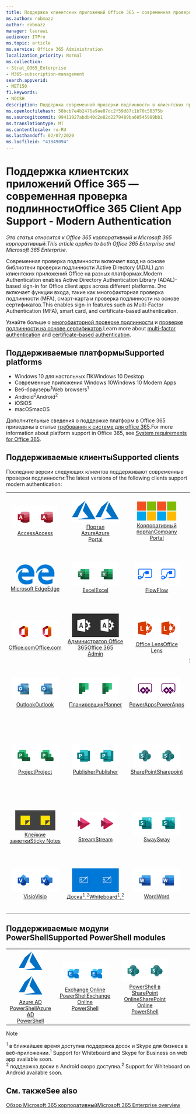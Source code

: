```yaml
---
title: Поддержка клиентских приложений Office 365 — современная проверка подлинности
ms.author: robmazz
author: robmazz
manager: laurawi
audience: ITPro
ms.topic: article
ms.service: Office 365 Administration
localization_priority: Normal
ms.collection:
- Strat_O365_Enterprise
- M365-subscription-management
search.appverid:
- MET150
f1.keywords:
- NOCSH
description: Поддержка современной проверки подлинности в клиентских приложениях Office 365.
ms.openlocfilehash: 58bcb7e4b2476a9ae87dc2f59d87c1b70c58375b
ms.sourcegitcommit: 99411927abdb40c2e82d2279489ba60545989bb1
ms.translationtype: MT
ms.contentlocale: ru-RU
ms.lasthandoff: 02/07/2020
ms.locfileid: "41849094"
---
```

# <a name="office-365-client-app-support---modern-authentication"></a><span data-ttu-id="7e42c-103">Поддержка клиентских приложений Office 365 — современная проверка подлинности</span><span class="sxs-lookup"><span data-stu-id="7e42c-103">Office 365 Client App Support - Modern Authentication</span></span>

<span data-ttu-id="7e42c-104">*Эта статья относится к Office 365 корпоративный и Microsoft 365 корпоративный.*</span><span class="sxs-lookup"><span data-stu-id="7e42c-104">*This article applies to both Office 365 Enterprise and Microsoft 365 Enterprise.*</span></span>

<span data-ttu-id="7e42c-105">Современная проверка подлинности включает вход на основе библиотеки проверки подлинности Active Directory (ADAL) для клиентских приложений Office на разных платформах.</span><span class="sxs-lookup"><span data-stu-id="7e42c-105">Modern Authentication enables Active Directory Authentication Library (ADAL)-based sign-in for Office client apps across different platforms.</span></span> <span data-ttu-id="7e42c-106">Это включает функции входа, такие как многофакторная проверка подлинности (MFA), смарт-карта и проверка подлинности на основе сертификатов.</span><span class="sxs-lookup"><span data-stu-id="7e42c-106">This enables sign-in features such as Multi-Factor Authentication (MFA), smart card, and certificate-based authentication.</span></span>

<span data-ttu-id="7e42c-107">Узнайте больше о [многофакторной проверке подлинности](https://docs.microsoft.com/azure/active-directory/authentication/multi-factor-authentication) и [проверке подлинности на основе сертификатов](https://docs.microsoft.com/azure/active-directory/active-directory-certificate-based-authentication-get-started).</span><span class="sxs-lookup"><span data-stu-id="7e42c-107">Learn more about [multi-factor authentication](https://docs.microsoft.com/azure/active-directory/authentication/multi-factor-authentication) and [certificate-based authentication](https://docs.microsoft.com/azure/active-directory/active-directory-certificate-based-authentication-get-started).</span></span>

## <a name="supported-platforms"></a><span data-ttu-id="7e42c-108">Поддерживаемые платформы</span><span class="sxs-lookup"><span data-stu-id="7e42c-108">Supported platforms</span></span>

 - <span data-ttu-id="7e42c-109">Windows 10 для настольных ПК</span><span class="sxs-lookup"><span data-stu-id="7e42c-109">Windows 10 Desktop</span></span>
 - <span data-ttu-id="7e42c-110">Современные приложения Windows 10</span><span class="sxs-lookup"><span data-stu-id="7e42c-110">Windows 10 Modern Apps</span></span>
 - <span data-ttu-id="7e42c-111">Веб-браузеры<sup>1</sup></span><span class="sxs-lookup"><span data-stu-id="7e42c-111">Web browsers<sup>1</sup></span></span>
 - <span data-ttu-id="7e42c-112">Android<sup>2</sup></span><span class="sxs-lookup"><span data-stu-id="7e42c-112">Android<sup>2</sup></span></span>
 - <span data-ttu-id="7e42c-113">iOS</span><span class="sxs-lookup"><span data-stu-id="7e42c-113">iOS</span></span>
 - <span data-ttu-id="7e42c-114">macOS</span><span class="sxs-lookup"><span data-stu-id="7e42c-114">macOS</span></span>

<span data-ttu-id="7e42c-115">Дополнительные сведения о поддержке платформ в Office 365 приведены в статье [требования к системе для office 365](https://products.office.com/office-system-requirements).</span><span class="sxs-lookup"><span data-stu-id="7e42c-115">For more information about platform support in Office 365, see [System requirements for Office 365](https://products.office.com/office-system-requirements).</span></span>

## <a name="supported-clients"></a><span data-ttu-id="7e42c-116">Поддерживаемые клиенты</span><span class="sxs-lookup"><span data-stu-id="7e42c-116">Supported clients</span></span>

<span data-ttu-id="7e42c-117">Последние версии следующих клиентов поддерживают современные проверки подлинности:</span><span class="sxs-lookup"><span data-stu-id="7e42c-117">The latest versions of the following clients support modern authentication:</span></span>

| | | | | | |
|:---:|:---:|:---:|:---:|:---:|:---:|
| <span data-ttu-id="7e42c-118">![Значок Access](media/o365-access-64x64.png)</span><span class="sxs-lookup"><span data-stu-id="7e42c-118">![Access icon](media/o365-access-64x64.png)</span></span> <br> [<span data-ttu-id="7e42c-119">Access</span><span class="sxs-lookup"><span data-stu-id="7e42c-119">Access</span></span>](https://products.office.com/access) | <span data-ttu-id="7e42c-120">![Значок Azure](media/o365-azure-64x64.png)</span><span class="sxs-lookup"><span data-stu-id="7e42c-120">![Azure icon](media/o365-azure-64x64.png)</span></span> <br> [<span data-ttu-id="7e42c-121">Портал <br> Azure</span><span class="sxs-lookup"><span data-stu-id="7e42c-121">Azure <br> Portal </span></span>](https://azure.microsoft.com/features/azure-portal/) | <span data-ttu-id="7e42c-122">![Значок портала компании](media/o365-microsoft-64x64.png)</span><span class="sxs-lookup"><span data-stu-id="7e42c-122">![Company portal icon](media/o365-microsoft-64x64.png)</span></span> <br> [<span data-ttu-id="7e42c-123">Корпоративный <br> портал</span><span class="sxs-lookup"><span data-stu-id="7e42c-123">Company <br> Portal </span></span>](https://docs.microsoft.com/intune-user-help/sign-in-to-the-company-portal) | <span data-ttu-id="7e42c-124">![Значок delve](media/o365-delve-64x64.png)</span><span class="sxs-lookup"><span data-stu-id="7e42c-124">![Delve icon](media/o365-delve-64x64.png)</span></span> <br> [<span data-ttu-id="7e42c-125">Delve;</span><span class="sxs-lookup"><span data-stu-id="7e42c-125">Delve</span></span>](https://products.office.com/business/intelligent-search) | <span data-ttu-id="7e42c-126">![Значок Dynamics 365](media/o365-dynamics365-64x64.png)</span><span class="sxs-lookup"><span data-stu-id="7e42c-126">![Dynamics 365 icon](media/o365-dynamics365-64x64.png)</span></span> <br> [<span data-ttu-id="7e42c-127">Dynamics 365</span><span class="sxs-lookup"><span data-stu-id="7e42c-127">Dynamics 365</span></span>](https://dynamics.microsoft.com) 
| <span data-ttu-id="7e42c-128">![Значок пограничного сервера](media/o365-edge-64x64.png)</span><span class="sxs-lookup"><span data-stu-id="7e42c-128">![Edge icon](media/o365-edge-64x64.png)</span></span> <br> [<span data-ttu-id="7e42c-129">Microsoft Edge</span><span class="sxs-lookup"><span data-stu-id="7e42c-129">Edge</span></span>](https://www.microsoft.com/windows/microsoft-edge) | <span data-ttu-id="7e42c-130">![Значок Excel](media/o365-excel-64x64.png)</span><span class="sxs-lookup"><span data-stu-id="7e42c-130">![Excel icon](media/o365-excel-64x64.png)</span></span> <br> [<span data-ttu-id="7e42c-131">Excel</span><span class="sxs-lookup"><span data-stu-id="7e42c-131">Excel</span></span>](https://products.office.com/excel) | <span data-ttu-id="7e42c-132">![Значок Flow](media/o365-flow-64x64.png)</span><span class="sxs-lookup"><span data-stu-id="7e42c-132">![Flow icon](media/o365-flow-64x64.png)</span></span> <br> [<span data-ttu-id="7e42c-133">Flow</span><span class="sxs-lookup"><span data-stu-id="7e42c-133">Flow</span></span>](https://flow.microsoft.com) | <span data-ttu-id="7e42c-134">![Значок Forms](media/o365-forms-64x64.png)</span><span class="sxs-lookup"><span data-stu-id="7e42c-134">![Forms icon](media/o365-forms-64x64.png)</span></span> <br> [<span data-ttu-id="7e42c-135">Forms</span><span class="sxs-lookup"><span data-stu-id="7e42c-135">Forms</span></span>](https://flow.microsoft.com/connectors/shared_microsoftforms/microsoft-forms/) | <span data-ttu-id="7e42c-136">![Значок Kaizala](media/o365-kaizala-64x64.png)</span><span class="sxs-lookup"><span data-stu-id="7e42c-136">![Kaizala icon](media/o365-kaizala-64x64.png)</span></span> <br> [<span data-ttu-id="7e42c-137">Kaizala</span><span class="sxs-lookup"><span data-stu-id="7e42c-137">Kaizala</span></span>](https://products.office.com/en/business/microsoft-kaizala) 
| <span data-ttu-id="7e42c-138">![Значок Office.com](media/o365-office-64x64.png)</span><span class="sxs-lookup"><span data-stu-id="7e42c-138">![Office.com icon](media/o365-office-64x64.png)</span></span> <br> [<span data-ttu-id="7e42c-139">Office.com</span><span class="sxs-lookup"><span data-stu-id="7e42c-139">Office.com</span></span>](https://www.office.com/) | <span data-ttu-id="7e42c-140">![Значок администратора Office 365](media/o365-o365admin-64x64.png)</span><span class="sxs-lookup"><span data-stu-id="7e42c-140">![Office 365 Admin icon](media/o365-o365admin-64x64.png)</span></span> <br> [<span data-ttu-id="7e42c-141">Администратор Office <br> 365</span><span class="sxs-lookup"><span data-stu-id="7e42c-141">Office 365 <br> Admin</span></span>](https://products.office.com/business/manage-office-365-admin-app) | <span data-ttu-id="7e42c-142">![Значок лупы](media/o365-lens-64x64.png)</span><span class="sxs-lookup"><span data-stu-id="7e42c-142">![Lens icon](media/o365-lens-64x64.png)</span></span> <br> [<span data-ttu-id="7e42c-143">Office Lens</span><span class="sxs-lookup"><span data-stu-id="7e42c-143">Office Lens</span></span>](https://www.microsoft.com/p/office-lens/9wzdncrfj3t8?activetab=pivot%3Aoverviewtab) | <span data-ttu-id="7e42c-144">![Значок OneDrive для бизнеса](media/o365-OneDrive-64x64.png)</span><span class="sxs-lookup"><span data-stu-id="7e42c-144">![OneDrive for Business icon](media/o365-OneDrive-64x64.png)</span></span> <br> [<span data-ttu-id="7e42c-145">OneDrive</span><span class="sxs-lookup"><span data-stu-id="7e42c-145">OneDrive</span></span>](https://products.office.com/onedrive-for-business/online-cloud-storage) |  <span data-ttu-id="7e42c-146">![Значок OneNote](media/o365-OneNote-64x64.png)</span><span class="sxs-lookup"><span data-stu-id="7e42c-146">![OneNote icon](media/o365-OneNote-64x64.png)</span></span> <br> [<span data-ttu-id="7e42c-147">OneNote</span><span class="sxs-lookup"><span data-stu-id="7e42c-147">OneNote</span></span>](https://products.office.com/onenote) 
| <span data-ttu-id="7e42c-148">![Значок Outlook](media/o365-outlook-64x64.png)</span><span class="sxs-lookup"><span data-stu-id="7e42c-148">![Outlook icon](media/o365-outlook-64x64.png)</span></span> <br> [<span data-ttu-id="7e42c-149">Outlook</span><span class="sxs-lookup"><span data-stu-id="7e42c-149">Outlook</span></span>](https://products.office.com/outlook) | <span data-ttu-id="7e42c-150">![Значок Планировщика](media/o365-planner-64x64.png)</span><span class="sxs-lookup"><span data-stu-id="7e42c-150">![Planner icon](media/o365-planner-64x64.png)</span></span> <br> [<span data-ttu-id="7e42c-151">Планировщик</span><span class="sxs-lookup"><span data-stu-id="7e42c-151">Planner</span></span>](https://products.office.com/business/task-management-software) | <span data-ttu-id="7e42c-152">![Значок PowerApps](media/o365-powerapps-64x64.png)</span><span class="sxs-lookup"><span data-stu-id="7e42c-152">![PowerApps icon](media/o365-powerapps-64x64.png)</span></span> <br> [<span data-ttu-id="7e42c-153">PowerApps</span><span class="sxs-lookup"><span data-stu-id="7e42c-153">PowerApps </span></span>](https://powerapps.microsoft.com) | <span data-ttu-id="7e42c-154">![Значок PowerBI](media/o365-powerbi-64x64.png)</span><span class="sxs-lookup"><span data-stu-id="7e42c-154">![PowerBI icon](media/o365-powerbi-64x64.png)</span></span> <br> [<span data-ttu-id="7e42c-155">Power BI</span><span class="sxs-lookup"><span data-stu-id="7e42c-155">Power BI</span></span>](https://powerbi.microsoft.com)| <span data-ttu-id="7e42c-156">![Значок PowerPoint](media/o365-powerpoint-64x64.png)</span><span class="sxs-lookup"><span data-stu-id="7e42c-156">![PowerPoint icon](media/o365-powerpoint-64x64.png)</span></span> <br> [<span data-ttu-id="7e42c-157">PowerPoint</span><span class="sxs-lookup"><span data-stu-id="7e42c-157">PowerPoint</span></span>](https://products.office.com/powerpoint) 
| <span data-ttu-id="7e42c-158">![Значок Project](media/o365-project-64x64.png)</span><span class="sxs-lookup"><span data-stu-id="7e42c-158">![Project icon](media/o365-project-64x64.png)</span></span> <br> [<span data-ttu-id="7e42c-159">Project</span><span class="sxs-lookup"><span data-stu-id="7e42c-159">Project</span></span>](https://products.office.com/project) | <span data-ttu-id="7e42c-160">![Значок Publisher](media/o365-publisher-64x64.png)</span><span class="sxs-lookup"><span data-stu-id="7e42c-160">![Publisher icon](media/o365-publisher-64x64.png)</span></span> <br> [<span data-ttu-id="7e42c-161">Publisher</span><span class="sxs-lookup"><span data-stu-id="7e42c-161">Publisher</span></span>](https://products.office.com/publisher) | <span data-ttu-id="7e42c-162">![Значок SharePoint](media/o365-sharepoint-64x64.png)</span><span class="sxs-lookup"><span data-stu-id="7e42c-162">![SharePoint icon](media/o365-sharepoint-64x64.png)</span></span> <br> [<span data-ttu-id="7e42c-163">SharePoint</span><span class="sxs-lookup"><span data-stu-id="7e42c-163">Sharepoint</span></span>](https://products.office.com/sharepoint) | <span data-ttu-id="7e42c-164">![Значок Skype для бизнеса](media/o365-skypeforbusiness-64x64.png)</span><span class="sxs-lookup"><span data-stu-id="7e42c-164">![Skype for Business icon](media/o365-skypeforbusiness-64x64.png)</span></span> <br> [<span data-ttu-id="7e42c-165">Skype для <br> бизнеса<sup>1</sup></span><span class="sxs-lookup"><span data-stu-id="7e42c-165">Skype for <br> Business<sup>1</sup></span></span>](https://www.skype.com/business/) | <span data-ttu-id="7e42c-166">![Значок StaffHub](media/o365-staffhub-64x64.png)</span><span class="sxs-lookup"><span data-stu-id="7e42c-166">![StaffHub icon](media/o365-staffhub-64x64.png)</span></span> <br> [<span data-ttu-id="7e42c-167">StaffHub</span><span class="sxs-lookup"><span data-stu-id="7e42c-167">StaffHub</span></span>](https://products.office.com/microsoft-staffhub/staff-scheduling-software)
| <span data-ttu-id="7e42c-168">![Значок клейких заметок](media/o365-stickynotes-64x64.png)</span><span class="sxs-lookup"><span data-stu-id="7e42c-168">![Sticky Notes icon](media/o365-stickynotes-64x64.png)</span></span> <br> [<span data-ttu-id="7e42c-169">Клейкие заметки</span><span class="sxs-lookup"><span data-stu-id="7e42c-169">Sticky Notes</span></span>](https://www.microsoft.com/p/microsoft-sticky-notes/9nblggh4qghw) | <span data-ttu-id="7e42c-170">![Значок Stream](media/o365-stream-64x64.png)</span><span class="sxs-lookup"><span data-stu-id="7e42c-170">![Stream icon](media/o365-stream-64x64.png)</span></span> <br> [<span data-ttu-id="7e42c-171">Stream</span><span class="sxs-lookup"><span data-stu-id="7e42c-171">Stream</span></span>](https://stream.microsoft.com) | <span data-ttu-id="7e42c-172">![Значок Sway](media/o365-sway-64x64.png)</span><span class="sxs-lookup"><span data-stu-id="7e42c-172">![Sway icon](media/o365-sway-64x64.png)</span></span> <br> [<span data-ttu-id="7e42c-173">Sway</span><span class="sxs-lookup"><span data-stu-id="7e42c-173">Sway</span></span>](https://sway.com) | <span data-ttu-id="7e42c-174">![Значок Teams](media/o365-teams-64x64.png)</span><span class="sxs-lookup"><span data-stu-id="7e42c-174">![Teams icon](media/o365-teams-64x64.png)</span></span> <br> [<span data-ttu-id="7e42c-175">Teams</span><span class="sxs-lookup"><span data-stu-id="7e42c-175">Teams</span></span>](https://products.office.com/microsoft-teams/group-chat-software) | <span data-ttu-id="7e42c-176">![Значок "to do"](media/o365-todo-64x64.png)</span><span class="sxs-lookup"><span data-stu-id="7e42c-176">![To Do icon](media/o365-todo-64x64.png)</span></span> <br> [<span data-ttu-id="7e42c-177">To-Do</span><span class="sxs-lookup"><span data-stu-id="7e42c-177">To Do</span></span>](https://todo.microsoft.com) 
| <span data-ttu-id="7e42c-178">![Значок Visio](media/o365-visio-64x64.png)</span><span class="sxs-lookup"><span data-stu-id="7e42c-178">![Visio icon](media/o365-visio-64x64.png)</span></span> <br> [<span data-ttu-id="7e42c-179">Visio</span><span class="sxs-lookup"><span data-stu-id="7e42c-179">Visio</span></span>](https://products.office.com/visio/flowchart-software) | <span data-ttu-id="7e42c-180">![Значок Доски](media/o365-whiteboard-64x64.png)</span><span class="sxs-lookup"><span data-stu-id="7e42c-180">![Whiteboard icon](media/o365-whiteboard-64x64.png)</span></span> <br> [<span data-ttu-id="7e42c-181">Доска<sup>1</sup>,<sup>2</sup></span><span class="sxs-lookup"><span data-stu-id="7e42c-181">Whiteboard<sup>1</sup>,<sup>2</sup></span></span>](https://whiteboard.microsoft.com/) | <span data-ttu-id="7e42c-182">![Значок Word](media/o365-word-64x64.png)</span><span class="sxs-lookup"><span data-stu-id="7e42c-182">![Word icon](media/o365-word-64x64.png)</span></span> <br> [<span data-ttu-id="7e42c-183">Word</span><span class="sxs-lookup"><span data-stu-id="7e42c-183">Word</span></span>](https://products.office.com/word) | <span data-ttu-id="7e42c-184">![Значок Yammer](media/o365-yammer-64x64.png)</span><span class="sxs-lookup"><span data-stu-id="7e42c-184">![Yammer icon](media/o365-yammer-64x64.png)</span></span> <br> [<span data-ttu-id="7e42c-185">Yammer</span><span class="sxs-lookup"><span data-stu-id="7e42c-185">Yammer</span></span>](https://products.office.com/yammer/yammer-overview) | <span data-ttu-id="7e42c-186">![Значок Yammer](media/o365-yammer-64x64.png)</span><span class="sxs-lookup"><span data-stu-id="7e42c-186">![Yammer icon](media/o365-yammer-64x64.png)</span></span> <br> [<span data-ttu-id="7e42c-187">Уведомление <br> об Yammer</span><span class="sxs-lookup"><span data-stu-id="7e42c-187">Yammer <br> Notifier</span></span>](https://products.office.com/yammer/yammer-overview) |  |

## <a name="supported-powershell-modules"></a><span data-ttu-id="7e42c-188">Поддерживаемые модули PowerShell</span><span class="sxs-lookup"><span data-stu-id="7e42c-188">Supported PowerShell modules</span></span>

| | | | | | |
|:---:|:---:|:---:|:---:|:---:|:---:|
| <span data-ttu-id="7e42c-189">![Значок Azure](media/o365-azure-64x64.png)</span><span class="sxs-lookup"><span data-stu-id="7e42c-189">![Azure icon](media/o365-azure-64x64.png)</span></span> <br> [<span data-ttu-id="7e42c-190">Azure AD <br> PowerShell</span><span class="sxs-lookup"><span data-stu-id="7e42c-190">Azure AD <br> PowerShell</span></span>](https://docs.microsoft.com/powershell/azure/active-directory/overview?view=azureadps-2.0) | <span data-ttu-id="7e42c-191">![Значок Exchange](media/o365-exchange-64x64.png)</span><span class="sxs-lookup"><span data-stu-id="7e42c-191">![Exchange icon](media/o365-exchange-64x64.png)</span></span> <br> [<span data-ttu-id="7e42c-192">Exchange Online <br> PowerShell</span><span class="sxs-lookup"><span data-stu-id="7e42c-192">Exchange Online <br> PowerShell</span></span>](https://docs.microsoft.com/powershell/exchange/exchange-online/exchange-online-powershell?view=exchange-ps) | <span data-ttu-id="7e42c-193">![Значок SharePoint](media/o365-sharepoint-64x64.png)</span><span class="sxs-lookup"><span data-stu-id="7e42c-193">![SharePoint icon](media/o365-sharepoint-64x64.png)</span></span> <br> [<span data-ttu-id="7e42c-194">PowerShell в <br> SharePoint Online</span><span class="sxs-lookup"><span data-stu-id="7e42c-194">SharePoint Online <br> PowerShell</span></span>](https://docs.microsoft.com/powershell/sharepoint/sharepoint-online/connect-sharepoint-online)

> [!NOTE]
> <span data-ttu-id="7e42c-195"><sup>1</sup> в ближайшее время доступна поддержка досок и Skype для бизнеса в веб-приложении.</span><span class="sxs-lookup"><span data-stu-id="7e42c-195"><sup>1</sup> Support for Whiteboard and Skype for Business on web app available soon.</span></span> <br>
> <span data-ttu-id="7e42c-196"><sup>2</sup> поддержка доски в Android скоро доступна.</span><span class="sxs-lookup"><span data-stu-id="7e42c-196"><sup>2</sup> Support for Whiteboard on Android available soon.</span></span>

## <a name="see-also"></a><span data-ttu-id="7e42c-197">См. также</span><span class="sxs-lookup"><span data-stu-id="7e42c-197">See also</span></span>

[<span data-ttu-id="7e42c-198">Обзор Microsoft 365 корпоративный</span><span class="sxs-lookup"><span data-stu-id="7e42c-198">Microsoft 365 Enterprise overview</span></span>](https://docs.microsoft.com/microsoft-365/enterprise/microsoft-365-overview)
